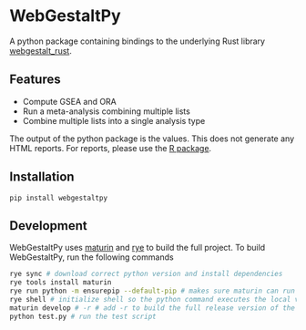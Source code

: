 # WebGestaltPy

A python package containing bindings to the underlying Rust library [webgestalt_rust](https://www.github.com/bzhanglab/webgestalt_rust).

## Features

- Compute GSEA and ORA
- Run a meta-analysis combining multiple lists
- Combine multiple lists into a single analysis type

The output of the python package is the values. This does not generate any HTML reports. For reports, please use the [R package](https://github.com/bzhanglab/webgestaltr).

## Installation

```
pip install webgestaltpy
```

## Development

WebGestaltPy uses [maturin](https://www.maturin.rs) and [rye](https://rye-up.com) to build the full project. To build WebGestaltPy, run the following commands

```bash
rye sync # download correct python version and install dependencies
rye tools install maturin
rye run python -m ensurepip --default-pip # makes sure maturin can run correctly
rye shell # initialize shell so the python command executes the local version
maturin develop # -r # add -r to build the full release version of the rust library.
python test.py # run the test script
```
